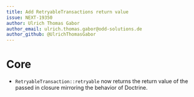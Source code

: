 ```yaml
---
title: Add RetryableTransactions return value
issue: NEXT-19350
author: Ulrich Thomas Gabor
author_email: ulrich.thomas.gabor@odd-solutions.de
author_github: @UlrichThomasGabor
---
```

# Core
* `RetryableTransaction::retryable` now returns the return value of the passed in closure mirroring the behavior of Doctrine.

